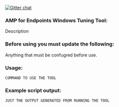 [![Gitter chat](https://img.shields.io/badge/gitter-join%20chat-brightgreen.svg)](https://gitter.im/CiscoSecurity/AMP-for-Endpoints "Gitter chat")

### AMP for Endpoints Windows Tuning Tool:
Description

### Before using you must update the following:
Anything that must be confugred before use.

### Usage:
```
COMMAND TO USE THE TOOL
```

### Example script output:  
```
JUST THE OUTPUT GENERATED FROM RUNNING THE TOOL
```
